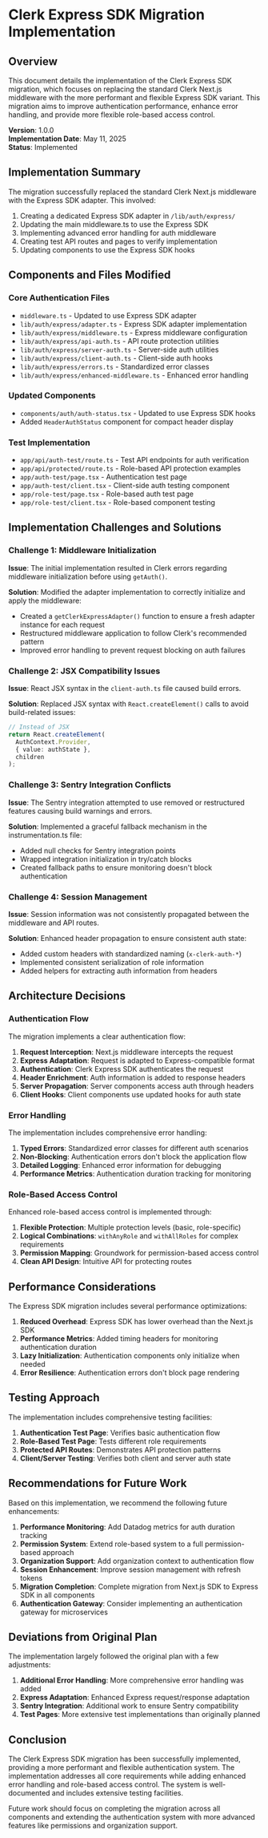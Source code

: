 # Clerk Express SDK Migration Implementation

## Overview

This document details the implementation of the Clerk Express SDK migration, which focuses on replacing the standard Clerk Next.js middleware with the more performant and flexible Express SDK variant. This migration aims to improve authentication performance, enhance error handling, and provide more flexible role-based access control.

**Version**: 1.0.0  
**Implementation Date**: May 11, 2025  
**Status**: Implemented  

## Implementation Summary

The migration successfully replaced the standard Clerk Next.js middleware with the Express SDK adapter. This involved:

1. Creating a dedicated Express SDK adapter in `/lib/auth/express/`
2. Updating the main middleware.ts to use the Express SDK
3. Implementing advanced error handling for auth middleware
4. Creating test API routes and pages to verify implementation
5. Updating components to use the Express SDK hooks

## Components and Files Modified

### Core Authentication Files

- `middleware.ts` - Updated to use Express SDK adapter
- `lib/auth/express/adapter.ts` - Express SDK adapter implementation
- `lib/auth/express/middleware.ts` - Express middleware configuration
- `lib/auth/express/api-auth.ts` - API route protection utilities
- `lib/auth/express/server-auth.ts` - Server-side auth utilities
- `lib/auth/express/client-auth.ts` - Client-side auth hooks
- `lib/auth/express/errors.ts` - Standardized error classes
- `lib/auth/express/enhanced-middleware.ts` - Enhanced error handling

### Updated Components

- `components/auth/auth-status.tsx` - Updated to use Express SDK hooks
- Added `HeaderAuthStatus` component for compact header display

### Test Implementation

- `app/api/auth-test/route.ts` - Test API endpoints for auth verification
- `app/api/protected/route.ts` - Role-based API protection examples
- `app/auth-test/page.tsx` - Authentication test page
- `app/auth-test/client.tsx` - Client-side auth testing component
- `app/role-test/page.tsx` - Role-based auth test page
- `app/role-test/client.tsx` - Role-based component testing

## Implementation Challenges and Solutions

### Challenge 1: Middleware Initialization

**Issue**: The initial implementation resulted in Clerk errors regarding middleware initialization before using `getAuth()`.

**Solution**: Modified the adapter implementation to correctly initialize and apply the middleware:
- Created a `getClerkExpressAdapter()` function to ensure a fresh adapter instance for each request
- Restructured middleware application to follow Clerk's recommended pattern
- Improved error handling to prevent request blocking on auth failures

### Challenge 2: JSX Compatibility Issues

**Issue**: React JSX syntax in the `client-auth.ts` file caused build errors.

**Solution**: Replaced JSX syntax with `React.createElement()` calls to avoid build-related issues:
```typescript
// Instead of JSX
return React.createElement(
  AuthContext.Provider,
  { value: authState },
  children
);
```

### Challenge 3: Sentry Integration Conflicts

**Issue**: The Sentry integration attempted to use removed or restructured features causing build warnings and errors.

**Solution**: Implemented a graceful fallback mechanism in the instrumentation.ts file:
- Added null checks for Sentry integration points
- Wrapped integration initialization in try/catch blocks
- Created fallback paths to ensure monitoring doesn't block authentication

### Challenge 4: Session Management

**Issue**: Session information was not consistently propagated between the middleware and API routes.

**Solution**: Enhanced header propagation to ensure consistent auth state:
- Added custom headers with standardized naming (`x-clerk-auth-*`)
- Implemented consistent serialization of role information
- Added helpers for extracting auth information from headers

## Architecture Decisions

### Authentication Flow

The migration implements a clear authentication flow:

1. **Request Interception**: Next.js middleware intercepts the request
2. **Express Adaptation**: Request is adapted to Express-compatible format
3. **Authentication**: Clerk Express SDK authenticates the request
4. **Header Enrichment**: Auth information is added to response headers
5. **Server Propagation**: Server components access auth through headers
6. **Client Hooks**: Client components use updated hooks for auth state

### Error Handling

The implementation includes comprehensive error handling:

1. **Typed Errors**: Standardized error classes for different auth scenarios
2. **Non-Blocking**: Authentication errors don't block the application flow
3. **Detailed Logging**: Enhanced error information for debugging
4. **Performance Metrics**: Authentication duration tracking for monitoring

### Role-Based Access Control

Enhanced role-based access control is implemented through:

1. **Flexible Protection**: Multiple protection levels (basic, role-specific)
2. **Logical Combinations**: `withAnyRole` and `withAllRoles` for complex requirements
3. **Permission Mapping**: Groundwork for permission-based access control
4. **Clean API Design**: Intuitive API for protecting routes

## Performance Considerations

The Express SDK migration includes several performance optimizations:

1. **Reduced Overhead**: Express SDK has lower overhead than the Next.js SDK
2. **Performance Metrics**: Added timing headers for monitoring authentication duration
3. **Lazy Initialization**: Authentication components only initialize when needed
4. **Error Resilience**: Authentication errors don't block page rendering

## Testing Approach

The implementation includes comprehensive testing facilities:

1. **Authentication Test Page**: Verifies basic authentication flow
2. **Role-Based Test Page**: Tests different role requirements
3. **Protected API Routes**: Demonstrates API protection patterns
4. **Client/Server Testing**: Verifies both client and server auth state

## Recommendations for Future Work

Based on this implementation, we recommend the following future enhancements:

1. **Performance Monitoring**: Add Datadog metrics for auth duration tracking
2. **Permission System**: Extend role-based system to a full permission-based approach
3. **Organization Support**: Add organization context to authentication flow
4. **Session Enhancement**: Improve session management with refresh tokens
5. **Migration Completion**: Complete migration from Next.js SDK to Express SDK in all components
6. **Authentication Gateway**: Consider implementing an authentication gateway for microservices

## Deviations from Original Plan

The implementation largely followed the original plan with a few adjustments:

1. **Additional Error Handling**: More comprehensive error handling was added
2. **Express Adaptation**: Enhanced Express request/response adaptation
3. **Sentry Integration**: Additional work to ensure Sentry compatibility
4. **Test Pages**: More extensive test implementations than originally planned

## Conclusion

The Clerk Express SDK migration has been successfully implemented, providing a more performant and flexible authentication system. The implementation addresses all core requirements while adding enhanced error handling and role-based access control. The system is well-documented and includes extensive testing facilities.

Future work should focus on completing the migration across all components and extending the authentication system with more advanced features like permissions and organization support.